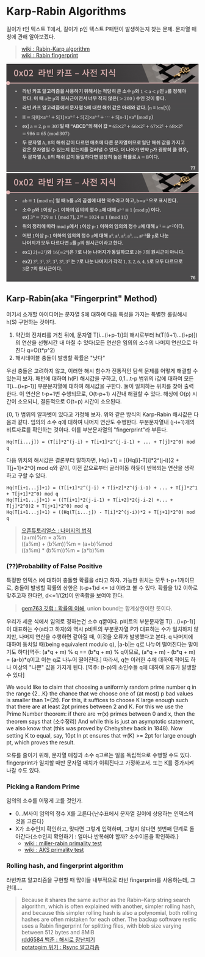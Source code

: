 # Karp-Rabin Algorithms
길이가 t인 텍스트 T에서, 길이가 p인 텍스트 P패턴이 발생하는지 찾는 문제. 문자열 매칭에 관해 알아보겠다.
> [wiki : Rabin-Karp algorithm](https://en.wikipedia.org/wiki/Rabin%E2%80%93Karp_algorithm)  
> [wiki : Rabin fingerprint](https://en.wikipedia.org/wiki/Rabin_fingerprint)  

![](../img/999EE4435D18E8B428.png)  
![](../img/99AEA8435D18E8B327.png)  

## Karp-Rabin(aka "Fingerprint" Method)
여기서 소개할 아이디어는 문자열 S에 대하여 다음 특성을 가지는 특별한 롤링해시 h(S) 구현하는 것이다.
1. 약간의 전처리를 거친 뒤에, 문자열 T[i...(i+p-1)]의 해시로부터 h(T[(i+1)...(i+p)])의 연산을 선형시간 내 마칠 수 있다(모든 연산은 임의의 소수의 나머지 연산으로 마친다  q=O(t\*p^2)
2. 해시테이블 충돌이 발생할 확률은 "낮다"

우선 충돌은 고려하지 않고, 이러한 해시 함수가 전통적인 탐색 문제를 어떻게 해결할 수 있는지 보자. 패턴에 대하여 h(P) 해시값을 구하고, 0,1...t-p 범위의 i값에 대하여 모든 T[i...(i+p-1)] 부분문자열에 대하여 해시값을 구한다. 둘이 일치하는 위치를 찾아 출력한다. 이 연산은 t-p+1번 수행되므로, O(t-p+1) 시간내 해결할 수 있다. 해싱에 O(p) 시간이 소요되니, 결론적으로 O(t+p) 시간이 소요된다.

{0, 1} 범위의 알파벳이 있다고 가정해 보자. 위와 같은 방식의 Karp-Rabin 해시값은 다음과 같다. 임의의 소수 q에 대하여 나머지 연산도 수행한다. 부분문자열내 (j-i+1)개의 비트자료를 확인하는 것이다. 이를 부분문자열의 "fingerprint"라 부른다.
```
Hq(T[i...j]) = (T[i]*2^(j-i) + T[i+1]*2^(j-i-1) + ... + T[j]*2^0) mod q
```

다음 위치의 해시값은 결론부터 말하자면, Hq[i+1] = [{Hq[i]-T[i]\*2^(j-i)}2 + T[j+1]\*2^0] mod q와 같이, 이전 값으로부터 굴러이동 하듯이 반복되는 연산을 생략하고 구할 수 있다.
```
Hq(T[i+1...j]+1) = (T[i+1]*2^(j-i) + T[i+2]*2^(j-i-1) + ... + T[j]*2^1 + T[j+1]*2^0) mod q
Hq(T[i+1...j]+1) = ((T[i+1]*2(j-i-1) + T[i+2]*2(j-i-2) +... + T[j]*2^0)2 + T[j+1]*2^0) mod q
Hq(T[i+1...j]+1) = ((Hq(T[i...j]) - T[i]*2^(j-i))*2 + T[j+1]*2^0) mod q
```
> [오픈튜토리얼스 : 나머지의 법칙](https://opentutorials.org/module/1544/9532)  
> (a+m)%m = a%m  
> ((a%m) + (b%m))%m = (a+b)%mod  
> ((a%m) \* (b%m))%m = (a\*b)%m  

### (??)Probability of False Positive
특정한 인덱스 i에 대하여 충돌할 확률을 d라고 하자. 가능한 위치는 모두 t-p+1개이므로, 충돌이 발생할 확률의 상한은 (t-p+1)d <= td 이라고 볼 수 있다. 확률을 1/2 이하로 맞추고자 한다면, d<=1/(2t)이 만족함을 보여야 한다.  
> [gem763 깃헙 : 확률의 이해](https://gem763.github.io/probability%20theory/%ED%99%95%EB%A5%A0%EC%9D%98-%EC%9D%B4%ED%95%B4.html), union bound는 합계상한이란 뜻이다.  

우리가 세운 식에서 임의로 정하는건 소수 q뿐이다. p비트의 부분문자열 T[i...(i+p-1)]이 대표하는 수(a라고 하자)와 역시 p비트의 부분문자열 P가 대표하는 수가 일치하지 않지만, 나머지 연산을 수행하면 같아질 때, 이것을 오류가 발생했다고 본다. q 나머지에 대하여 동치일 때(being equivalent modulo q), |a-b|는 q로 나누어 떨어진다는 말이기도 하다[역주: (a\*q + m) % q == (b\*q + m) % q이므로, (a\*q + m) - (b\*q + m) = (a-b)\*q이고 이는 q로 나누어 떨어진다.] 따라서, q는 이러한 수에 대하여 적어도 하나 이상의 "나쁜" 값을 가지게 된다. [역주: (t-p)의 소인수들 q에 대하여 오류가 발생할 수 있다]

We would like to claim that choosing a uniformly random prime number q in the range {2...K} the chance that we choose one of (at most) p bad values is smaller than 1=(2t). For this, it suffices to choose K large enough such that there are at least 2pt primes between 2 and K. For this we use the Prime Number theorem: if there are ㅠ(x) primes between 0 and x, then the theorem says that (소수정리) And while this is just an asymptotic statement, we also know that (this was proved by Chebyshev back in 1848). Now setting K to equal, say, 10pt ln pt ensures that ㅠ(K) >= 2pt for large enough pt, which proves the result.

오류를 줄이기 위해, 문자열 매칭과 소수 q고르는 일을 독립적으로 수행할 수도 있다. fingerprint가 일치할 때만 문자열 매치가 이뤄진다고 가정하고서. 또는 K를 증가시켜나갈 수도 있다.

### Picking a Random Prime
임의의 소수를 어떻게 고를 것인가.
- 0...M사이 임의의 정수 X를 고른다{난수표에서 문자열 길이에 상응하는 인덱스의 것을 고른다}
- X가 소수인지 확인하고, 맞다면 그렇게 입력하며, 그렇지 않다면 첫번째 단계로 돌아간다{소수인지 확인하기 : 얼마나 반복해야 할까? 소수이론을 확인하라.}
  - [wiki : miller-rabin primality test](https://en.wikipedia.org/wiki/Miller%E2%80%93Rabin_primality_test)
  - [wiki : AKS primality test](https://en.wikipedia.org/wiki/AKS_primality_test)
  
### Rolling hash, and fingerprint algorithm
라빈카프 알고리즘을 구현할 때 많이들 내부적으로 라빈 fingerprint를 사용하는데, 그런데....

> Because it shares the same author as the Rabin–Karp string search algorithm, which is often explained with another, simpler rolling hash, and because this simpler rolling hash is also a polynomial, both rolling hashes are often mistaken for each other. The backup software restic uses a Rabin fingerprint for splitting files, with blob size varying between 512 bytes and 8MiB  
> [rdd6584 백준 : 해시로 장난치기](https://www.acmicpc.net/blog/view/67)  
> [potatogim 위키 : Rsync 알고리즘](https://www.potatogim.net/wiki/Rsync_%EC%95%8C%EA%B3%A0%EB%A6%AC%EC%A6%98)
